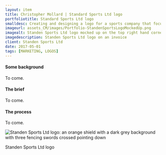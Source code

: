 ```yaml
---
layout: item
title: Christopher Mollard | Standard Sports Ltd logo
portfoliotitle: Standard Sports Ltd logo
smalldesc: Creating and designing a logo for a sports company that focuses on fencing
imageurl: assets_CM/images/Portfolio-StandenSportsLogoMockedUp.png
imagealt: Standen Sports Ltd logo mocked up on the top right hand corner of an invoice
imagedescription: Standen Sports Ltd logo on an invoice
client: Standen Sports Ltd
date: 2017-05-01
tags: [MARKETING, LOGOS]
---
```

<h4>Some background</h4>
<p>
To come.
</p>

<h4>The brief</h4>

<p>
To come.
</p>
<h4>The process</h4>
<p>

To come.
</p>
<div class="col-md-12 col-sm-6 col-xs-12">
<img src="../iViollard.github.io/assets_CM/images/Portfolio-StandenSportsLogo.png" class="img-responsive" alt="Standen Sports Ltd logo: an orange shield with a dark grey background with three fencing swords crossed pointing down">
<p class="imgCaption">Standen Sports Ltd logo</p>
<div class="dividewhite2"></div>
</div>
<div class="dividewhite4"></div>
<!-- /Post Content -->
</div>

</div>
